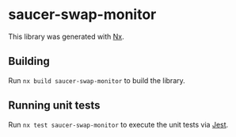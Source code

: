 # saucer-swap-monitor

This library was generated with [Nx](https://nx.dev).

## Building

Run `nx build saucer-swap-monitor` to build the library.

## Running unit tests

Run `nx test saucer-swap-monitor` to execute the unit tests via [Jest](https://jestjs.io).
